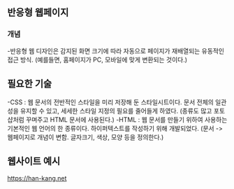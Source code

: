 ## 반응형 웹페이지 
### 개념
-반응형 웹 디자인은 감지된 화면 크기에 따라 자동으로 페이지가 재배열되는 유동적인 접근 방식. (예를들면, 홈페이지가 PC, 모바일에 맞게 변환되는 것이다.)

## 필요한 기술
-CSS : 웹 문서의 전반적인 스타일을 미리 저장해 둔 스타일시트이다. 문서 전체의 일관성을 유지할 수 있고, 세세한 스타일 지정의 필요를 줄어들게 하였다. (종류도 많고 포토샵처럼 꾸며주고 HTML 문서에 사용된다.) 
-HTML : 웹 문서를 만들기 위하여 사용하는 기본적인 웹 언어의 한 종류이다. 하이퍼텍스트를 작성하기 위해 개발되었다. (문서 -> 웹페이지로 개념이 변함. 글자크기, 색상, 모양 등을 정의한다.) 

## 웹사이트 예시
https://han-kang.net